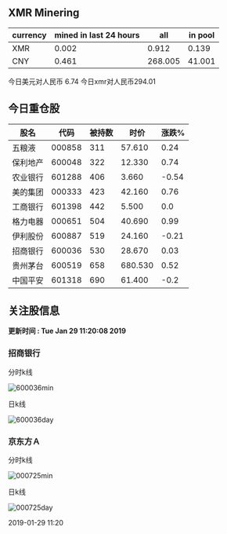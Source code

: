 ## XMR Minering

|currency|mined in last 24 hours|all|in pool|
|---|---|---|---|
|XMR|0.002|0.912|0.139|
|CNY|0.461|268.005|41.001|

今日美元对人民币 6.74	今日xmr对人民币294.01


## 今日重仓股 

|股名|代码|被持数|时价|涨跌%|
|---|---|---|---|---|
|五粮液|000858|311|57.610|0.24|
|保利地产|600048|322|12.330|0.74|
|农业银行|601288|406|3.660|-0.54|
|美的集团|000333|423|42.160|0.76|
|工商银行|601398|442|5.500|0.0|
|格力电器|000651|504|40.690|0.99|
|伊利股份|600887|519|24.160|-0.21|
|招商银行|600036|530|28.670|0.03|
|贵州茅台|600519|658|680.530|0.52|
|中国平安|601318|690|61.400|-0.2|

## 关注股信息
**更新时间 : Tue Jan 29 11:20:08 2019**
### 招商银行 
分时k线

![600036min](http://image.sinajs.cn/newchart/min/n/sh600036.gif)

日k线

![600036day](http://image.sinajs.cn/newchart/daily/n/sh600036.gif)

### 京东方Ａ 
分时k线

![000725min](http://image.sinajs.cn/newchart/min/n/sz000725.gif)

日k线

![000725day](http://image.sinajs.cn/newchart/daily/n/sz000725.gif)

2019-01-29 11:20